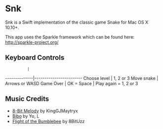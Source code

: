# Snk

Snk is a Swift implementation of the classic game Snake for Mac OS X 10.10+. 

This app uses the Sparkle framework which can be found here: http://sparkle-project.org/

## Keyboard Controls

              |
--------------|------------------------
Choose level  |  1, 2 or 3
Move snake    |  Arrows or WASD
Game Over     |  OK = Space
              |  Play again = 1, 2 or 3

## Music Credits
  
- [8-Bit Melody](http://www.looperman.com/loops/detail/68575/8-bit-melody-by-kinggjmaytryx-free-156bpm-electro-sh-loop) by KingGJMaytryx
- [Bibo](https://soundcloud.com/lv-7) by Yo, L
- [Flight of the Bumblebee](https://www.youtube.com/watch?v=wOFgh2IdnZI) by 8BitUzz

